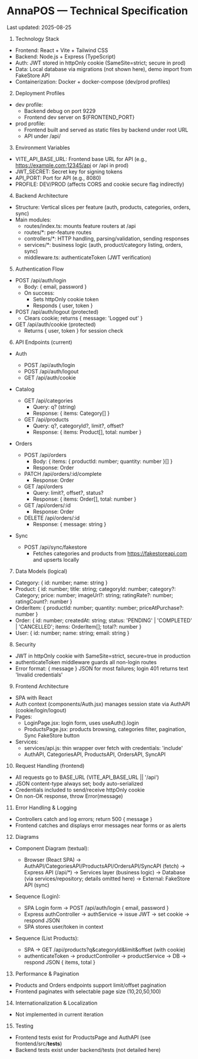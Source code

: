 # AnnaPOS — Technical Specification

Last updated: 2025-08-25

1. Technology Stack
- Frontend: React + Vite + Tailwind CSS
- Backend: Node.js + Express (TypeScript)
- Auth: JWT stored in httpOnly cookie (SameSite=strict; secure in prod)
- Data: Local database via migrations (not shown here), demo import from FakeStore API
- Containerization: Docker + docker-compose (dev/prod profiles)

2. Deployment Profiles
- dev profile:
  - Backend debug on port 9229
  - Frontend dev server on ${FRONTEND_PORT}
- prod profile:
  - Frontend built and served as static files by backend under root URL
  - API under /api/

3. Environment Variables
- VITE_API_BASE_URL: Frontend base URL for API (e.g., https://example.com:12345/api or /api in prod)
- JWT_SECRET: Secret key for signing tokens
- API_PORT: Port for API (e.g., 8080)
- PROFILE: DEV/PROD (affects CORS and cookie secure flag indirectly)

4. Backend Architecture
- Structure: Vertical slices per feature (auth, products, categories, orders, sync)
- Main modules:
  - routes/index.ts: mounts feature routers at /api
  - routes/*: per-feature routes
  - controllers/*: HTTP handling, parsing/validation, sending responses
  - services/*: business logic (auth, product/category listing, orders, sync)
  - middleware.ts: authenticateToken (JWT verification)

5. Authentication Flow
- POST /api/auth/login
  - Body: { email, password }
  - On success:
    - Sets httpOnly cookie token
    - Responds { user, token }
- POST /api/auth/logout (protected)
  - Clears cookie; returns { message: 'Logged out' }
- GET /api/auth/cookie (protected)
  - Returns { user, token } for session check

6. API Endpoints (current)
- Auth
  - POST /api/auth/login
  - POST /api/auth/logout
  - GET /api/auth/cookie

- Catalog
  - GET /api/categories
    - Query: q? (string)
    - Response: { items: Category[] }
  - GET /api/products
    - Query: q?, categoryId?, limit?, offset?
    - Response: { items: Product[], total: number }

- Orders
  - POST /api/orders
    - Body: { items: { productId: number; quantity: number }[] }
    - Response: Order
  - PATCH /api/orders/:id/complete
    - Response: Order
  - GET /api/orders
    - Query: limit?, offset?, status?
    - Response: { items: Order[], total: number }
  - GET /api/orders/:id
    - Response: Order
  - DELETE /api/orders/:id
    - Response: { message: string }

- Sync
  - POST /api/sync/fakestore
    - Fetches categories and products from https://fakestoreapi.com and upserts locally

7. Data Models (logical)
- Category: { id: number; name: string }
- Product: { id: number; title: string; categoryId: number; category?: Category; price: number; imageUrl?: string; ratingRate?: number; ratingCount?: number }
- OrderItem: { productId: number; quantity: number; priceAtPurchase?: number }
- Order: { id: number; createdAt: string; status: 'PENDING' | 'COMPLETED' | 'CANCELLED'; items: OrderItem[]; total?: number }
- User: { id: number; name: string; email: string }

8. Security
- JWT in httpOnly cookie with SameSite=strict, secure=true in production
- authenticateToken middleware guards all non-login routes
- Error format: { message } JSON for most failures; login 401 returns text 'Invalid credentials'

9. Frontend Architecture
- SPA with React
- Auth context (components/Auth.jsx) manages session state via AuthAPI (cookie/login/logout)
- Pages:
  - LoginPage.jsx: login form, uses useAuth().login
  - ProductsPage.jsx: products browsing, categories filter, pagination, Sync FakeStore button
- Services:
  - services/api.js: thin wrapper over fetch with credentials: 'include'
  - AuthAPI, CategoriesAPI, ProductsAPI, OrdersAPI, SyncAPI

10. Request Handling (frontend)
- All requests go to BASE_URL (VITE_API_BASE_URL || '/api')
- JSON content-type always set; body auto-serialized
- Credentials included to send/receive httpOnly cookie
- On non-OK response, throw Error(message)

11. Error Handling & Logging
- Controllers catch and log errors; return 500 { message }
- Frontend catches and displays error messages near forms or as alerts

12. Diagrams
- Component Diagram (textual):
  - Browser (React SPA)
    -> AuthAPI/CategoriesAPI/ProductsAPI/OrdersAPI/SyncAPI (fetch)
    -> Express API (/api/*)
    -> Services layer (business logic)
    -> Database (via services/repository; details omitted here)
    -> External: FakeStore API (sync)

- Sequence (Login):
  - SPA Login form -> POST /api/auth/login { email, password }
  - Express authController -> authService -> issue JWT -> set cookie -> respond JSON
  - SPA stores user/token in context

- Sequence (List Products):
  - SPA -> GET /api/products?q&categoryId&limit&offset (with cookie)
  - authenticateToken -> productController -> productService -> DB -> respond JSON { items, total }

13. Performance & Pagination
- Products and Orders endpoints support limit/offset pagination
- Frontend paginates with selectable page size (10,20,50,100)

14. Internationalization & Localization
- Not implemented in current iteration

15. Testing
- Frontend tests exist for ProductsPage and AuthAPI (see frontend/src/__tests__)
- Backend tests exist under backend/tests (not detailed here)
